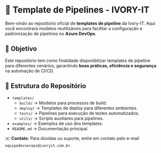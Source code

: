# 🚀 Template de Pipelines - IVORY-IT

Bem-vindo ao repositório oficial de **templates de pipeline** da Ivory-IT. Aqui você encontrará modelos reutilizáveis para facilitar a configuração e padronização de pipelines no **Azure DevOps**.

## 📌 Objetivo

Este repositório tem como finalidade disponibilizar templates de pipeline para diferentes cenários, garantindo **boas práticas, eficiência e segurança** na automação de CI/CD.

## 📂 Estrutura do Repositório

- `templates/`
  - `build/` → Modelos para processos de build.
  - `deploy/` → Templates de deploy para diferentes ambientes.
  - `tests/` → Pipelines para execução de testes automatizados.
  - `utils/` → Scripts auxiliares para pipelines.
- `examples/` → Exemplos de uso dos templates.
- `README.md` → Documentação principal.

✉️ **Contato**: Para dúvidas ou suporte, entre em contato pelo e-mail `equipedevsecops@ivoryit.com.br`.

